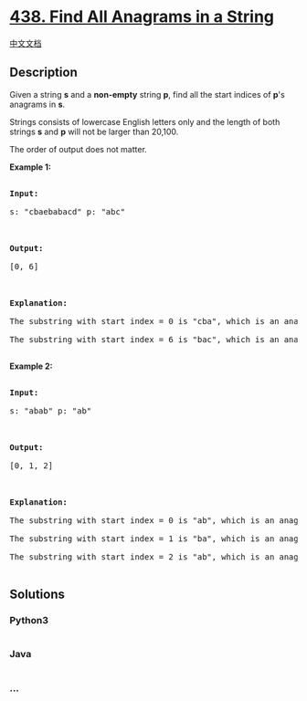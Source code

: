 # [438. Find All Anagrams in a String](https://leetcode.com/problems/find-all-anagrams-in-a-string)

[中文文档](/solution/0400-0499/0438.Find%20All%20Anagrams%20in%20a%20String/README.md)

## Description
<p>Given a string <b>s</b> and a <b>non-empty</b> string <b>p</b>, find all the start indices of <b>p</b>'s anagrams in <b>s</b>.</p>



<p>Strings consists of lowercase English letters only and the length of both strings <b>s</b> and <b>p</b> will not be larger than 20,100.</p>



<p>The order of output does not matter.</p>



<p><b>Example 1:</b>

<pre>

<b>Input:</b>

s: "cbaebabacd" p: "abc"



<b>Output:</b>

[0, 6]



<b>Explanation:</b>

The substring with start index = 0 is "cba", which is an anagram of "abc".

The substring with start index = 6 is "bac", which is an anagram of "abc".

</pre>

</p>



<p><b>Example 2:</b>

<pre>

<b>Input:</b>

s: "abab" p: "ab"



<b>Output:</b>

[0, 1, 2]



<b>Explanation:</b>

The substring with start index = 0 is "ab", which is an anagram of "ab".

The substring with start index = 1 is "ba", which is an anagram of "ab".

The substring with start index = 2 is "ab", which is an anagram of "ab".

</pre>

</p>


## Solutions


<!-- tabs:start -->

### **Python3**

```python

```

### **Java**

```java

```

### **...**
```

```

<!-- tabs:end -->